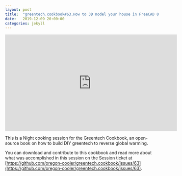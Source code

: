 ```yaml
---
layout: post
title:  "greentech.cookbook#63.How to 3D model your house in FreeCAD 0.18 to sequester greenhouse gases(1/N)."
date:   2019-12-09 20:00:00
categories: jekyll
---
```


<iframe width="560" height="315" src="https://www.youtube.com/embed/DybqUd5bmkk" frameborder="0" allow="accelerometer; autoplay; encrypted-media; gyroscope; picture-in-picture" allowfullscreen></iframe>

This is a Night cooking session for the Greentech Cookbook, an open-source book on how to build DIY greentech to reverse global warming.

You can download and contribute to this cookbook and read more about what was accomplished in this session on the Session ticket at [https://github.com/oregon-cooler/greentech.cookbook/issues/63](https://github.com/oregon-cooler/greentech.cookbook/issues/63).
